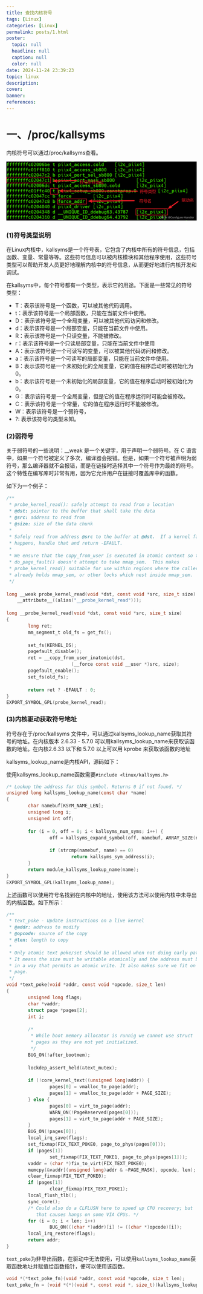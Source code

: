 ```yaml
---
title: 查找内核符号
tags: [Linux]
categories: [Linux]
permalink: posts/1.html
poster:
  topic: null
  headline: null
  caption: null
  color: null
date: 2024-11-24 23:39:23
topic: linux
description:
cover:
banner:
references:
---
```

# 一、/proc/kallsyms

  内核符号可以通过/proc/kallsyms查看。

![](https://raw.githubusercontent.com/mengchao666/picture/main/blog20241124233848.png)

### (1)符号类型说明

  在Linux内核中，kallsyms是一个符号表，它包含了内核中所有的符号信息，包括函数、变量、常量等等。这些符号信息可以被内核模块和其他程序使用，这些符号类型可以帮助开发人员更好地理解内核中的符号信息，从而更好地进行内核开发和调试。

在kallsyms中，每个符号都有一个类型，表示它的用途。下面是一些常见的符号类型：

* T：表示该符号是一个函数，可以被其他代码调用。
* t：表示该符号是一个局部函数，只能在当前文件中使用。
* D：表示该符号是一个全局变量，可以被其他代码访问和修改。
* d：表示该符号是一个局部变量，只能在当前文件中使用。
* R：表示该符号是一个只读变量，不能被修改。
* r：表示该符号是一个只读局部变量，只能在当前文件中使用
* A：表示该符号是一个可读写的变量，可以被其他代码访问和修改。
* a：表示该符号是一个可读写的局部变量，只能在当前文件中使用。
* B：表示该符号是一个未初始化的全局变量，它的值在程序启动时被初始化为0。
* b：表示该符号是一个未初始化的局部变量，它的值在程序启动时被初始化为0。
* G：表示该符号是一个全局变量，但是它的值在程序运行时可能会被修改。
* C：表示该符号是一个常量，它的值在程序运行时不能被修改。
* W：表示该符号是一个弱符号，
* ?: 表示该符号的类型未知。

### (2)弱符号

关于弱符号的一些说明：__weak 是一个关键字，用于声明一个弱符号。在 C 语言中，如果一个符号被定义了多次，编译器会报错。但是，如果一个符号被声明为弱符号，那么编译器就不会报错，而是在链接时选择其中一个符号作为最终的符号。这个特性在编写库时非常有用，因为它允许用户在链接时覆盖库中的函数。

如下为一个例子：

```C
/**
 * probe_kernel_read(): safely attempt to read from a location
 * @dst: pointer to the buffer that shall take the data
 * @src: address to read from
 * @size: size of the data chunk
 *
 * Safely read from address @src to the buffer at @dst.  If a kernel fault
 * happens, handle that and return -EFAULT.
 *
 * We ensure that the copy_from_user is executed in atomic context so that
 * do_page_fault() doesn't attempt to take mmap_sem.  This makes
 * probe_kernel_read() suitable for use within regions where the caller
 * already holds mmap_sem, or other locks which nest inside mmap_sem.
 */

long __weak probe_kernel_read(void *dst, const void *src, size_t size)
    __attribute__((alias("__probe_kernel_read")));

long __probe_kernel_read(void *dst, const void *src, size_t size)
{
        long ret;
        mm_segment_t old_fs = get_fs();

        set_fs(KERNEL_DS);
        pagefault_disable();
        ret = __copy_from_user_inatomic(dst,
                        (__force const void __user *)src, size);
        pagefault_enable();
        set_fs(old_fs);

        return ret ? -EFAULT : 0;
}
EXPORT_SYMBOL_GPL(probe_kernel_read);
```

### (3)内核驱动获取符号地址

符号存在于/proc/kallsyms 文件中，可以通过kallsyms_lookup_name获取其符号的地址。在内核版本 2.6.33 - 5.7.0 可以用kallsyms_lookup_name来获取该函数的地址。在内核2.6.33 以下和 5.7.0 以上可以用 kprobe 来获取该函数的地址

kallsyms_lookup_name是内核API，源码如下：

使用kallsyms_lookup_name函数需要`#include <linux/kallsyms.h>`

```C
/* Lookup the address for this symbol. Returns 0 if not found. */
unsigned long kallsyms_lookup_name(const char *name)
{
        char namebuf[KSYM_NAME_LEN];
        unsigned long i;
        unsigned int off;

        for (i = 0, off = 0; i < kallsyms_num_syms; i++) {
                off = kallsyms_expand_symbol(off, namebuf, ARRAY_SIZE(namebuf));

                if (strcmp(namebuf, name) == 0)
                        return kallsyms_sym_address(i);
        }
        return module_kallsyms_lookup_name(name);
}
EXPORT_SYMBOL_GPL(kallsyms_lookup_name);
```

上述函数可以使用符号名找到在内核中的地址，使用该方法可以使用内核中未导出的内核函数。如下所示：

```C
/**
 * text_poke - Update instructions on a live kernel
 * @addr: address to modify
 * @opcode: source of the copy
 * @len: length to copy
 *
 * Only atomic text poke/set should be allowed when not doing early patching.
 * It means the size must be writable atomically and the address must be aligned
 * in a way that permits an atomic write. It also makes sure we fit on a single
 * page.
 */
void *text_poke(void *addr, const void *opcode, size_t len)
{
        unsigned long flags;
        char *vaddr;
        struct page *pages[2];
        int i;

        /*
         * While boot memory allocator is runnig we cannot use struct
         * pages as they are not yet initialized.
         */
        BUG_ON(!after_bootmem);

        lockdep_assert_held(&text_mutex);

        if (!core_kernel_text((unsigned long)addr)) {
                pages[0] = vmalloc_to_page(addr);
                pages[1] = vmalloc_to_page(addr + PAGE_SIZE);
        } else {
                pages[0] = virt_to_page(addr);
                WARN_ON(!PageReserved(pages[0]));
                pages[1] = virt_to_page(addr + PAGE_SIZE);
        }
        BUG_ON(!pages[0]);
        local_irq_save(flags);
        set_fixmap(FIX_TEXT_POKE0, page_to_phys(pages[0]));
        if (pages[1])
                set_fixmap(FIX_TEXT_POKE1, page_to_phys(pages[1]));
        vaddr = (char *)fix_to_virt(FIX_TEXT_POKE0);
        memcpy(&vaddr[(unsigned long)addr & ~PAGE_MASK], opcode, len);
        clear_fixmap(FIX_TEXT_POKE0);
        if (pages[1])
                clear_fixmap(FIX_TEXT_POKE1);
        local_flush_tlb();
        sync_core();
        /* Could also do a CLFLUSH here to speed up CPU recovery; but
           that causes hangs on some VIA CPUs. */
        for (i = 0; i < len; i++)
                BUG_ON(((char *)addr)[i] != ((char *)opcode)[i]);
        local_irq_restore(flags);
        return addr;
}
```

`text_poke`为非导出函数，在驱动中无法使用，可以使用`kallsyms_lookup_name`获取函数地址并赋值给函数指针，便可以使用该函数。

```C
void *(*text_poke_fn)(void *addr, const void *opcode, size_t len);
text_poke_fn = (void *(*)(void *, const void *, size_t))kallsyms_lookup_nama("text_poke");
```